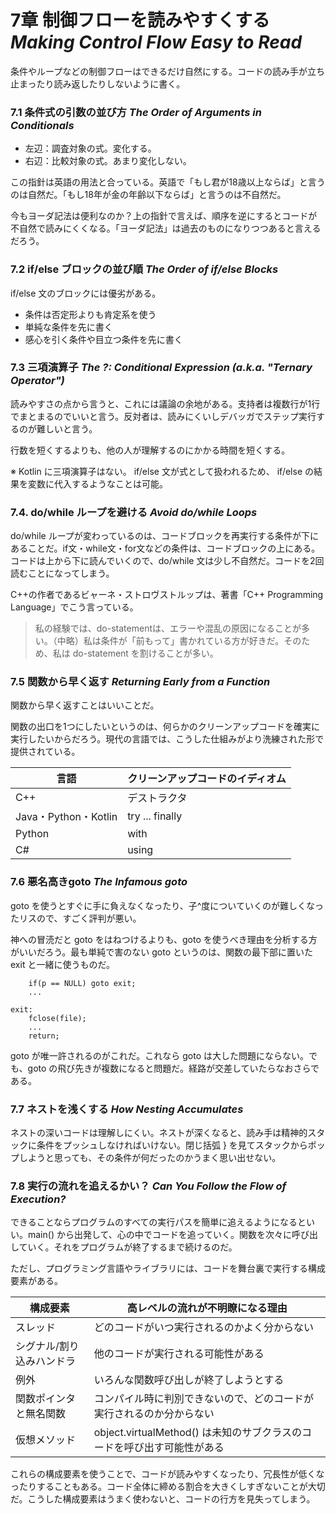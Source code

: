 # 7章 制御フローを読みやすくする *Making Control Flow Easy to Read*
条件やループなどの制御フローはできるだけ自然にする。コードの読み手が立ち止まったり読み返したりしないように書く。

### 7.1 条件式の引数の並び方 *The Order of Arguments in Conditionals*
- 左辺：調査対象の式。変化する。
- 右辺：比較対象の式。あまり変化しない。

この指針は英語の用法と合っている。英語で「もし君が18歳以上ならば」と言うのは自然だ。「もし18年が金の年齢以下ならば」と言うのは不自然だ。

今もヨーダ記法は便利なのか？上の指針で言えば、順序を逆にするとコードが不自然で読みにくくなる。「ヨーダ記法」は過去のものになりつつあると言えるだろう。

### 7.2 if/else ブロックの並び順 *The Order of if/else Blocks*
if/else 文のブロックには優劣がある。

- 条件は否定形よりも肯定系を使う
- 単純な条件を先に書く
- 感心を引く条件や目立つ条件を先に書く

### 7.3 三項演算子 *The ?: Conditional Expression (a.k.a. "Ternary Operator")*
読みやすさの点から言うと、これには議論の余地がある。支持者は複数行が1行でまとまるのでいいと言う。反対者は、読みにくいしデバッガでステップ実行するのが難しいと言う。

行数を短くするよりも、他の人が理解するのにかかる時間を短くする。

※ Kotlin に三項演算子はない。 if/else 文が式として扱われるため、 if/else の結果を変数に代入するようなことは可能。

### 7.4. do/while ループを避ける *Avoid do/while Loops*
do/while ループが変わっているのは、コードブロックを再実行する条件が下にあることだ。if文・while文・for文などの条件は、コードブロックの上にある。コードは上から下に読んでいくので、do/while 文は少し不自然だ。コードを2回読むことになってしまう。

C++の作者であるビャーネ・ストロヴストルップは、著書「C++ Programming Language」でこう言っている。

> 私の経験では、do-statementは、エラーや混乱の原因になることが多い。（中略）私は条件が「前もって」書かれている方が好きだ。そのため、私は do-statement を割けることが多い。

### 7.5 関数から早く返す *Returning Early from a Function*
関数から早く返すことはいいことだ。

関数の出口を1つにしたいというのは、何らかのクリーンアップコードを確実に実行したいからだろう。現代の言語では、こうした仕組みがより洗練された形で提供されている。

| 言語 | クリーンアップコードのイディオム |
| --- | --- |
| C++ | デストラクタ |
| Java・Python・Kotlin| try ... finally |
| Python | with |
| C# | using |

### 7.6 悪名高きgoto *The Infamous goto*
goto を使うとすぐに手に負えなくなったり、子^度についていくのが難しくなったリスので、すごく評判が悪い。

神への冒涜だと goto をはねつけるよりも、goto を使うべき理由を分析する方がいいだろう。最も単純で害のない goto というのは、関数の最下部に置いた exit と一緒に使うものだ。

```
    if(p == NULL) goto exit;
    ...

exit:
    fclose(file);
    ...
    return;
```

goto が唯一許されるのがこれだ。これなら goto は大した問題にならない。でも、goto の飛び先きが複数になると問題だ。経路が交差していたらなおさらである。

### 7.7 ネストを浅くする *How Nesting Accumulates*
ネストの深いコードは理解しにくい。ネストが深くなると、読み手は精神的スタックに条件をプッシュしなければいけない。閉じ括弧 } を見てスタックからポップしようと思っても、その条件が何だったのかうまく思い出せない。

### 7.8 実行の流れを追えるかい？ *Can You Follow the Flow of Execution?*
できることならプログラムのすべての実行パスを簡単に追えるようになるといい。main() から出発して、心の中でコードを追っていく。関数を次々に呼び出していく。それをプログラムが終了するまで続けるのだ。

ただし、プログラミング言語やライブラリには、コードを舞台裏で実行する構成要素がある。

| 構成要素 | 高レベルの流れが不明瞭になる理由 |
| --- | --- |
| スレッド | どのコードがいつ実行されるのかよく分からない |
| シグナル/割り込みハンドラ | 他のコードが実行される可能性がある |
| 例外 | いろんな関数呼び出しが終了しようとする |
| 関数ポインタと無名関数 | コンパイル時に判別できないので、どのコードが実行されるのか分からない |
| 仮想メソッド | object.virtualMethod() は未知のサブクラスのコードを呼び出す可能性がある |

これらの構成要素を使うことで、コードが読みやすくなったり、冗長性が低くなったりすることもある。コード全体に締める割合を大きくしすぎないことが大切だ。こうした構成要素はうまく使わないと、コードの行方を見失ってしまう。
